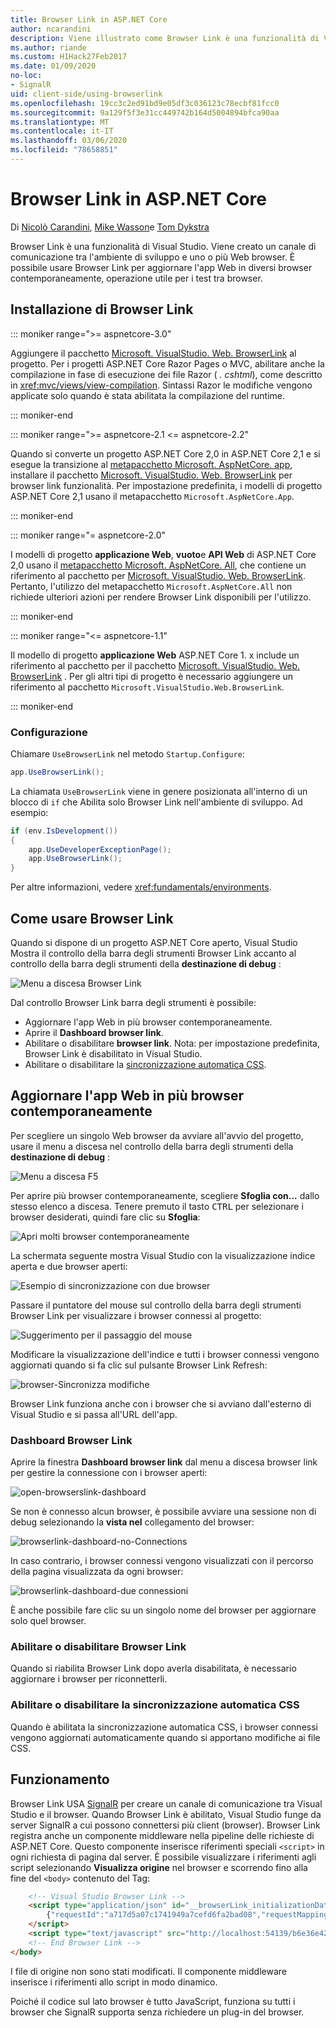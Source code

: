 ```yaml
---
title: Browser Link in ASP.NET Core
author: ncarandini
description: Viene illustrato come Browser Link è una funzionalità di Visual Studio che collega l'ambiente di sviluppo a uno o più Web browser.
ms.author: riande
ms.custom: H1Hack27Feb2017
ms.date: 01/09/2020
no-loc:
- SignalR
uid: client-side/using-browserlink
ms.openlocfilehash: 19cc3c2ed91bd9e05df3c036123c78ecbf81fcc0
ms.sourcegitcommit: 9a129f5f3e31cc449742b164d5004894bfca90aa
ms.translationtype: MT
ms.contentlocale: it-IT
ms.lasthandoff: 03/06/2020
ms.locfileid: "78658851"
---
```

# <a name="browser-link-in-aspnet-core"></a>Browser Link in ASP.NET Core

Di [Nicolò Carandini](https://github.com/ncarandini), [Mike Wasson](https://github.com/MikeWasson)e [Tom Dykstra](https://github.com/tdykstra)

Browser Link è una funzionalità di Visual Studio. Viene creato un canale di comunicazione tra l'ambiente di sviluppo e uno o più Web browser. È possibile usare Browser Link per aggiornare l'app Web in diversi browser contemporaneamente, operazione utile per i test tra browser.

## <a name="browser-link-setup"></a>Installazione di Browser Link

::: moniker range=">= aspnetcore-3.0"

Aggiungere il pacchetto [Microsoft. VisualStudio. Web. BrowserLink](https://www.nuget.org/packages/Microsoft.VisualStudio.Web.BrowserLink/) al progetto. Per i progetti ASP.NET Core Razor Pages o MVC, abilitare anche la compilazione in fase di esecuzione dei file Razor ( *. cshtml*), come descritto in <xref:mvc/views/view-compilation>. Sintassi Razor le modifiche vengono applicate solo quando è stata abilitata la compilazione del runtime.

::: moniker-end

::: moniker range=">= aspnetcore-2.1 <= aspnetcore-2.2"

Quando si converte un progetto ASP.NET Core 2,0 in ASP.NET Core 2,1 e si esegue la transizione al [metapacchetto Microsoft. AspNetCore. app](xref:fundamentals/metapackage-app), installare il pacchetto [Microsoft. VisualStudio. Web. BrowserLink](https://www.nuget.org/packages/Microsoft.VisualStudio.Web.BrowserLink/) per browser link funzionalità. Per impostazione predefinita, i modelli di progetto ASP.NET Core 2,1 usano il metapacchetto `Microsoft.AspNetCore.App`.

::: moniker-end

::: moniker range="= aspnetcore-2.0"

I modelli di progetto **applicazione Web**, **vuoto**e **API Web** di ASP.NET Core 2,0 usano il [metapacchetto Microsoft. AspNetCore. All](xref:fundamentals/metapackage), che contiene un riferimento al pacchetto per [Microsoft. VisualStudio. Web. BrowserLink](https://www.nuget.org/packages/Microsoft.VisualStudio.Web.BrowserLink/). Pertanto, l'utilizzo del metapacchetto `Microsoft.AspNetCore.All` non richiede ulteriori azioni per rendere Browser Link disponibili per l'utilizzo.

::: moniker-end

::: moniker range="<= aspnetcore-1.1"

Il modello di progetto **applicazione Web** ASP.NET Core 1. x include un riferimento al pacchetto per il pacchetto [Microsoft. VisualStudio. Web. BrowserLink](https://www.nuget.org/packages/Microsoft.VisualStudio.Web.BrowserLink/) . Per gli altri tipi di progetto è necessario aggiungere un riferimento al pacchetto `Microsoft.VisualStudio.Web.BrowserLink`.

::: moniker-end

### <a name="configuration"></a>Configurazione

Chiamare `UseBrowserLink` nel metodo `Startup.Configure`:

```csharp
app.UseBrowserLink();
```

La chiamata `UseBrowserLink` viene in genere posizionata all'interno di un blocco di `if` che Abilita solo Browser Link nell'ambiente di sviluppo. Ad esempio:

```csharp
if (env.IsDevelopment())
{
    app.UseDeveloperExceptionPage();
    app.UseBrowserLink();
}
```

Per altre informazioni, vedere <xref:fundamentals/environments>.

## <a name="how-to-use-browser-link"></a>Come usare Browser Link

Quando si dispone di un progetto ASP.NET Core aperto, Visual Studio Mostra il controllo della barra degli strumenti Browser Link accanto al controllo della barra degli strumenti della **destinazione di debug** :

![Menu a discesa Browser Link](using-browserlink/_static/browserLink-dropdown-menu.png)

Dal controllo Browser Link barra degli strumenti è possibile:

* Aggiornare l'app Web in più browser contemporaneamente.
* Aprire il **Dashboard browser link**.
* Abilitare o disabilitare **browser link**. Nota: per impostazione predefinita, Browser Link è disabilitato in Visual Studio.
* Abilitare o disabilitare la [sincronizzazione automatica CSS](#enable-or-disable-css-auto-sync).

## <a name="refresh-the-web-app-in-several-browsers-at-once"></a>Aggiornare l'app Web in più browser contemporaneamente

Per scegliere un singolo Web browser da avviare all'avvio del progetto, usare il menu a discesa nel controllo della barra degli strumenti della **destinazione di debug** :

![Menu a discesa F5](using-browserlink/_static/debug-target-dropdown-menu.png)

Per aprire più browser contemporaneamente, scegliere **Sfoglia con...** dallo stesso elenco a discesa. Tenere premuto il tasto <kbd>CTRL</kbd> per selezionare i browser desiderati, quindi fare clic su **Sfoglia**:

![Apri molti browser contemporaneamente](using-browserlink/_static/open-many-browsers-at-once.png)

La schermata seguente mostra Visual Studio con la visualizzazione indice aperta e due browser aperti:

![Esempio di sincronizzazione con due browser](using-browserlink/_static/sync-with-two-browsers-example.png)

Passare il puntatore del mouse sul controllo della barra degli strumenti Browser Link per visualizzare i browser connessi al progetto:

![Suggerimento per il passaggio del mouse](using-browserlink/_static/hoover-tip.png)

Modificare la visualizzazione dell'indice e tutti i browser connessi vengono aggiornati quando si fa clic sul pulsante Browser Link Refresh:

![browser-Sincronizza modifiche](using-browserlink/_static/browsers-sync-to-changes.png)

Browser Link funziona anche con i browser che si avviano dall'esterno di Visual Studio e si passa all'URL dell'app.

### <a name="the-browser-link-dashboard"></a>Dashboard Browser Link

Aprire la finestra **Dashboard browser link** dal menu a discesa browser link per gestire la connessione con i browser aperti:

![open-browserslink-dashboard](using-browserlink/_static/open-browserlink-dashboard.png)

Se non è connesso alcun browser, è possibile avviare una sessione non di debug selezionando la **vista nel** collegamento del browser:

![browserlink-dashboard-no-Connections](using-browserlink/_static/browserlink-dashboard-no-connections.png)

In caso contrario, i browser connessi vengono visualizzati con il percorso della pagina visualizzata da ogni browser:

![browserlink-dashboard-due connessioni](using-browserlink/_static/browserlink-dashboard-two-connections.png)

È anche possibile fare clic su un singolo nome del browser per aggiornare solo quel browser.

### <a name="enable-or-disable-browser-link"></a>Abilitare o disabilitare Browser Link

Quando si riabilita Browser Link dopo averla disabilitata, è necessario aggiornare i browser per riconnetterli.

### <a name="enable-or-disable-css-auto-sync"></a>Abilitare o disabilitare la sincronizzazione automatica CSS

Quando è abilitata la sincronizzazione automatica CSS, i browser connessi vengono aggiornati automaticamente quando si apportano modifiche ai file CSS.

## <a name="how-it-works"></a>Funzionamento

Browser Link USA [SignalR](xref:signalr/introduction) per creare un canale di comunicazione tra Visual Studio e il browser. Quando Browser Link è abilitato, Visual Studio funge da server SignalR a cui possono connettersi più client (browser). Browser Link registra anche un componente middleware nella pipeline delle richieste di ASP.NET Core. Questo componente inserisce riferimenti speciali `<script>` in ogni richiesta di pagina dal server. È possibile visualizzare i riferimenti agli script selezionando **Visualizza origine** nel browser e scorrendo fino alla fine del `<body>` contenuto del Tag:

```html
    <!-- Visual Studio Browser Link -->
    <script type="application/json" id="__browserLink_initializationData">
        {"requestId":"a717d5a07c1741949a7cefd6fa2bad08","requestMappingFromServer":false}
    </script>
    <script type="text/javascript" src="http://localhost:54139/b6e36e429d034f578ebccd6a79bf19bf/browserLink" async="async"></script>
    <!-- End Browser Link -->
</body>
```

I file di origine non sono stati modificati. Il componente middleware inserisce i riferimenti allo script in modo dinamico.

Poiché il codice sul lato browser è tutto JavaScript, funziona su tutti i browser che SignalR supporta senza richiedere un plug-in del browser.
